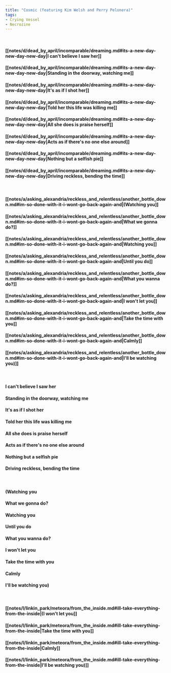 ```yaml
---
title: "Cosmic (featuring Kim Welsh and Perry Pelonera)"
tags:
- Crying Vessel
- Necrozine
---
```

&nbsp;
#### [[notes/d/dead_by_april/incomparable/dreaming.md#its-a-new-day-new-day-new-day|I can't believe I saw her]]
#### [[notes/d/dead_by_april/incomparable/dreaming.md#its-a-new-day-new-day-new-day|Standing in the doorway, watching me]]
#### [[notes/d/dead_by_april/incomparable/dreaming.md#its-a-new-day-new-day-new-day|It's as if I shot her]]
#### [[notes/d/dead_by_april/incomparable/dreaming.md#its-a-new-day-new-day-new-day|Told her this life was killing me]]
#### [[notes/d/dead_by_april/incomparable/dreaming.md#its-a-new-day-new-day-new-day|All she does is praise herself]]
#### [[notes/d/dead_by_april/incomparable/dreaming.md#its-a-new-day-new-day-new-day|Acts as if there's no one else around]]
#### [[notes/d/dead_by_april/incomparable/dreaming.md#its-a-new-day-new-day-new-day|Nothing but a selfish pie]]
#### [[notes/d/dead_by_april/incomparable/dreaming.md#its-a-new-day-new-day-new-day|Driving reckless, bending the time]]
&nbsp;
#### [[notes/a/asking_alexandria/reckless_and_relentless/another_bottle_down.md#im-so-done-with-it-i-wont-go-back-again-and|(Watching you]]
#### [[notes/a/asking_alexandria/reckless_and_relentless/another_bottle_down.md#im-so-done-with-it-i-wont-go-back-again-and|What we gonna do?]]
#### [[notes/a/asking_alexandria/reckless_and_relentless/another_bottle_down.md#im-so-done-with-it-i-wont-go-back-again-and|Watching you]]
#### [[notes/a/asking_alexandria/reckless_and_relentless/another_bottle_down.md#im-so-done-with-it-i-wont-go-back-again-and|Until you do]]
#### [[notes/a/asking_alexandria/reckless_and_relentless/another_bottle_down.md#im-so-done-with-it-i-wont-go-back-again-and|What you wanna do?]]
#### [[notes/a/asking_alexandria/reckless_and_relentless/another_bottle_down.md#im-so-done-with-it-i-wont-go-back-again-and|I won't let you]]
#### [[notes/a/asking_alexandria/reckless_and_relentless/another_bottle_down.md#im-so-done-with-it-i-wont-go-back-again-and|Take the time with you]]
#### [[notes/a/asking_alexandria/reckless_and_relentless/another_bottle_down.md#im-so-done-with-it-i-wont-go-back-again-and|Calmly]]
#### [[notes/a/asking_alexandria/reckless_and_relentless/another_bottle_down.md#im-so-done-with-it-i-wont-go-back-again-and|I'll be watching you)]]
&nbsp;
#### I can't believe I saw her
#### Standing in the doorway, watching me
#### It's as if I shot her
#### Told her this life was killing me
#### All she does is praise herself
#### Acts as if there's no one else around
#### Nothing but a selfish pie
#### Driving reckless, bending the time
&nbsp;
#### (Watching you
#### What we gonna do?
#### Watching you
#### Until you do
#### What you wanna do?
#### I won't let you
#### Take the time with you
#### Calmly
#### I'll be watching you)
&nbsp;
#### [[notes/l/linkin_park/meteora/from_the_inside.md#ill-take-everything-from-the-inside|(I won't let you]]
#### [[notes/l/linkin_park/meteora/from_the_inside.md#ill-take-everything-from-the-inside|Take the time with you]]
#### [[notes/l/linkin_park/meteora/from_the_inside.md#ill-take-everything-from-the-inside|Calmly]]
#### [[notes/l/linkin_park/meteora/from_the_inside.md#ill-take-everything-from-the-inside|I'll be watching you)]]
